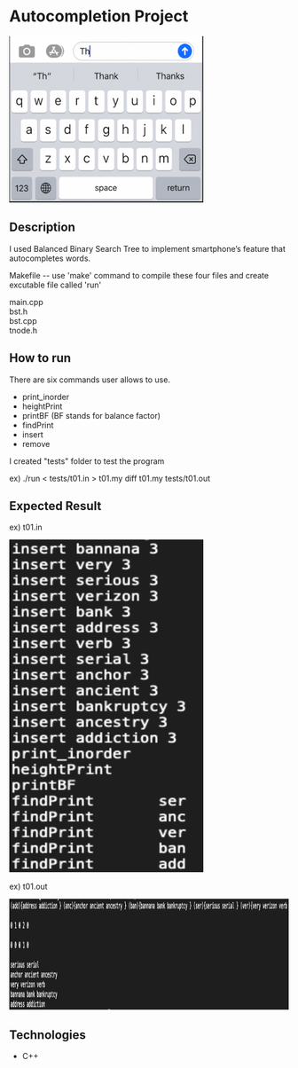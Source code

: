 # Autocompletion Project

<img src="images/autocomplete_ex.png" width=350, height=300>

## Description 

I used Balanced Binary Search Tree to implement smartphone’s feature that autocompletes words. 

Makefile -- use 'make' command to compile these four files and create excutable file called 'run'	

main.cpp </br>
bst.h </br>
bst.cpp </br>
tnode.h </br>

## How to run 

There are six commands user allows to use.
- print_inorder 
- heightPrint
- printBF (BF stands for balance factor)
- findPrint
- insert
- remove

I created "tests" folder to test the program 

ex)
./run < tests/t01.in > t01.my
diff t01.my tests/t01.out

## Expected Result
ex) t01.in 


<img src="images/screenshot_t01.in.png" width=350, height=600>

ex) t01.out 


<img src="images/screenshot_t01.out.png" width=800, height=200>


## Technologies

- C++
